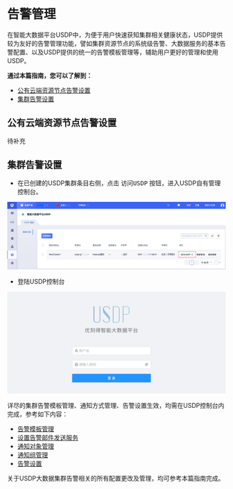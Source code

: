 # 告警管理

在智能大数据平台USDP中，为便于用户快速获知集群相关健康状态，USDP提供较为友好的告警管理功能，譬如集群资源节点的系统级告警、大数据服务的基本告警配置、以及USDP提供的统一的告警模板管理等，辅助用户更好的管理和使用USDP。



**通过本篇指南，您可以了解到：**

- [公有云端资源节点告警设置](/USDP/operate/alarm/README?id=公有云端资源节点告警设置)
- [集群告警设置](/USDP/operate/alarm/README?id=集群告警设置)



## 公有云端资源节点告警设置

待补充









## 集群告警设置

- 在已创建的USDP集群条目右侧，点击 <kbd>访问USDP</kbd> 按钮，进入USDP自有管理控制台。

![node_ucloud_usdp_console_entrance](../../images/operate/node/node_ucloud_usdp_console_entrance.png)

- 登陆USDP控制台

![node_usdp_console_entrance](../../images/operate/node/node_usdp_console_login.png)

详尽的集群告警模板管理、通知方式管理、告警设置生效，均需在USDP控制台内完成，参考如下内容：

* [告警模板管理](/USDP/operate/alarm/alarm_template)
* [设置告警邮件发送服务](/USDP/operate/alarm/set_emailserver)
* [通知对象管理](/USDP/operate/alarm/notification_object)
* [通知组管理](/USDP/operate/alarm/notification_group)
* [告警设置](/USDP/operate/alarm/set_alarm)

关于USDP大数据集群告警相关的所有配置更改及管理，均可参考本篇指南完成。

